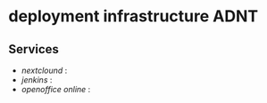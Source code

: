 # deployment infrastructure ADNT

## Services

* *nextclound* : 
* *jenkins* :
* *openoffice online* :



